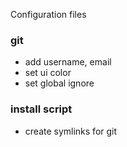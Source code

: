 Configuration files

### git

* add username, email
* set ui color
* set global ignore

### install script

* create symlinks for git
